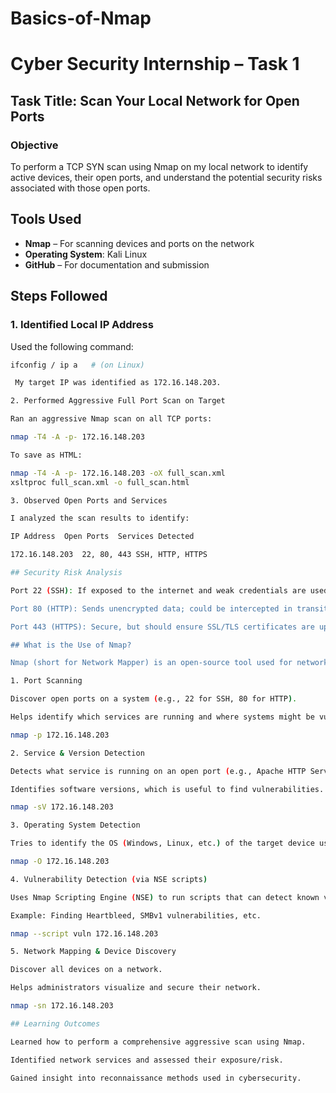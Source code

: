 # Basics-of-Nmap 
# Cyber Security Internship – Task 1

## Task Title: Scan Your Local Network for Open Ports

### Objective
To perform a TCP SYN scan using Nmap on my local network to identify active devices, their open ports, and understand the potential security risks associated with those open ports.

## Tools Used
- **Nmap** – For scanning devices and ports on the network
- **Operating System**: Kali Linux
- **GitHub** – For documentation and submission

## Steps Followed
### 1. Identified Local IP Address
Used the following command:
```bash
ifconfig / ip a   # (on Linux)

 My target IP was identified as 172.16.148.203.

2. Performed Aggressive Full Port Scan on Target

Ran an aggressive Nmap scan on all TCP ports:

nmap -T4 -A -p- 172.16.148.203

To save as HTML:

nmap -T4 -A -p- 172.16.148.203 -oX full_scan.xml
xsltproc full_scan.xml -o full_scan.html

3. Observed Open Ports and Services

I analyzed the scan results to identify:

IP Address	Open Ports	Services Detected

172.16.148.203	22, 80, 443	SSH, HTTP, HTTPS

## Security Risk Analysis

Port 22 (SSH): If exposed to the internet and weak credentials are used, it's vulnerable to brute-force attacks.

Port 80 (HTTP): Sends unencrypted data; could be intercepted in transit.

Port 443 (HTTPS): Secure, but should ensure SSL/TLS certificates are up to date.

## What is the Use of Nmap?

Nmap (short for Network Mapper) is an open-source tool used for network discovery, security auditing, and troubleshooting. It's one of the most powerful and widely used tools in cybersecurity and network administration.

1. Port Scanning

Discover open ports on a system (e.g., 22 for SSH, 80 for HTTP).

Helps identify which services are running and where systems might be vulnerable.

nmap -p 172.16.148.203

2. Service & Version Detection

Detects what service is running on an open port (e.g., Apache HTTP Server).

Identifies software versions, which is useful to find vulnerabilities.

nmap -sV 172.16.148.203

3. Operating System Detection

Tries to identify the OS (Windows, Linux, etc.) of the target device using TCP/IP fingerprinting.

nmap -O 172.16.148.203

4. Vulnerability Detection (via NSE scripts)

Uses Nmap Scripting Engine (NSE) to run scripts that can detect known vulnerabilities.

Example: Finding Heartbleed, SMBv1 vulnerabilities, etc.

nmap --script vuln 172.16.148.203

5. Network Mapping & Device Discovery

Discover all devices on a network.

Helps administrators visualize and secure their network.

nmap -sn 172.16.148.203

## Learning Outcomes

Learned how to perform a comprehensive aggressive scan using Nmap.

Identified network services and assessed their exposure/risk.

Gained insight into reconnaissance methods used in cybersecurity.
